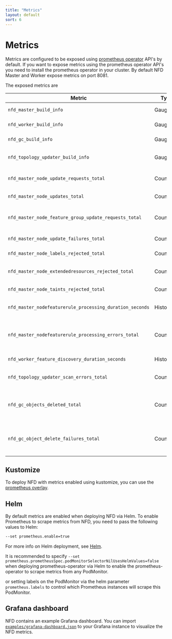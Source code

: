 ```yaml
---
title: "Metrics"
layout: default
sort: 6
---
```


# Metrics

Metrics are configured to be exposed using [prometheus operator](https://github.com/prometheus-operator/prometheus-operator)
API's by default. If you want to expose metrics using the prometheus operator
API's you need to install the prometheus operator in your cluster.
By default NFD Master and Worker expose metrics on port 8081.

The exposed metrics are

| Metric                                                   | Type      | Description                                                                |
| -------------------------------------------------------- | --------- | -------------------------------------------------------------------------- |
| `nfd_master_build_info`                                  | Gauge     | Version from which nfd-master was built                                    |
| `nfd_worker_build_info`                                  | Gauge     | Version from which nfd-worker was built                                    |
| `nfd_gc_build_info`                                      | Gauge     | Version from which nfd-gc was built                                        |
| `nfd_topology_updater_build_info`                        | Gauge     | Version from which nfd-topology-updater was built                          |
| `nfd_master_node_update_requests_total`                  | Counter   | Number of node update requests received by the master over gRPC            |
| `nfd_master_node_updates_total`                          | Counter   | Number of nodes updated                                                    |
| `nfd_master_node_feature_group_update_requests_total`    | Counter   | Number of cluster feature update requests processed by the master          |
| `nfd_master_node_update_failures_total`                  | Counter   | Number of nodes update failures                                            |
| `nfd_master_node_labels_rejected_total`                  | Counter   | Number of nodes labels rejected by nfd-master                              |
| `nfd_master_node_extendedresources_rejected_total`       | Counter   | Number of nodes extended resources rejected by nfd-master                  |
| `nfd_master_node_taints_rejected_total`                  | Counter   | Number of nodes taints rejected by nfd-master                              |
| `nfd_master_nodefeaturerule_processing_duration_seconds` | Histogram | Time taken to process NodeFeatureRule objects                              |
| `nfd_master_nodefeaturerule_processing_errors_total`     | Counter   | Number or errors encountered while processing NodeFeatureRule objects      |
| `nfd_worker_feature_discovery_duration_seconds`          | Histogram | Time taken to discover features on a node                                  |
| `nfd_topology_updater_scan_errors_total`                 | Counter   | Number of errors in scanning resource allocation of pods.                  |
| `nfd_gc_objects_deleted_total`                           | Counter   | Number of NodeFeature and NodeResourceTopology objects garbage collected.  |
| `nfd_gc_object_delete_failures_total`                    | Counter   | Number of errors in deleting NodeFeature and NodeResourceTopology objects. |

## Kustomize

To deploy NFD with metrics enabled using kustomize, you can use the
[prometheus overlay](kustomize.md#metrics).

## Helm

By default metrics are enabled when deploying NFD via Helm. To enable Prometheus
to scrape metrics from NFD, you need to pass the following values to Helm:

```bash
--set prometheus.enable=true
```

For more info on Helm deployment, see [Helm](helm.md).

It is recommended to specify
`--set prometheus.prometheusSpec.podMonitorSelectorNilUsesHelmValues=false`
when deploying prometheus-operator via Helm to enable the prometheus-operator
to scrape metrics from any PodMonitor.

or setting labels on the PodMonitor via the helm parameter `prometheus.labels`
to control which Prometheus instances will scrape this PodMonitor.

## Grafana dashboard

NFD contains an example Grafana dashboard. You can import
[`examples/grafana-dashboard.json`](https://raw.githubusercontent.com/kubernetes-sigs/node-feature-discovery/{{site.release}}/examples/grafana-dashboard.json)
to your Grafana instance to visualize the NFD metrics.
